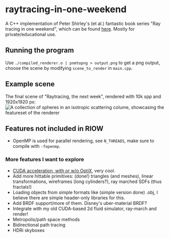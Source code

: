 # raytracing-in-one-weekend
A C++ implementation of Peter Shirley's (et al.) fantastic book series "Ray tracing in one weekend", which can be found [here](https://raytracing.github.io/). Mostly for private/educational use.

## Running the program
Use `./compiled_renderer.o | pnmtopng > output.png` to get a png output, choose the scene by modifying `scene_to_render` in `main.cpp`.

## Example scene
The final scene of "Raytracing, the next week", rendered with 10k spp and 1920x1920 px:
![A collection of spheres in an isotropic scattering colume, showcasing the featureset of the renderer](./riow_a_week.png)

## Features not included in RIOW
* OpenMP is used for parallel rendering, see `Ǹ_THREADS`, make sure to compile with `-fopenmp`.

### More features I want to explore
* [CUDA acceleration, with or w/o OptiX](https://developer.nvidia.com/blog/accelerated-ray-tracing-cuda/), very cool.
* Add more hittable primitives: (done!) triangles (and meshes), linear transformations, wireframes (long cylinders?), ray marched SDFs (thus fractals!)
* Loading objects from simple formats like (simple version done) .obj, I believe there are simple header-only libraries for this.
* Add BRDF support/more of them. Disney's uber-material BRDF?
* Integrate with my old CUDA-based 2d fluid simulator, ray-march and render!
* Metropolis/path space methods
* Bidirectional path tracing
* HDRi skyboxes

